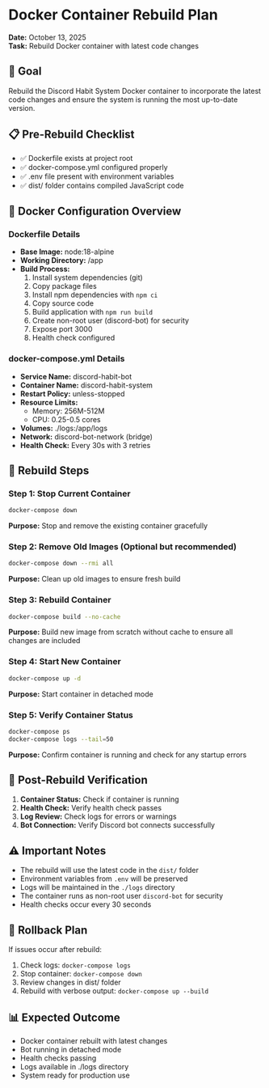 # Docker Container Rebuild Plan

**Date:** October 13, 2025  
**Task:** Rebuild Docker container with latest code changes

## 🎯 Goal
Rebuild the Discord Habit System Docker container to incorporate the latest code changes and ensure the system is running the most up-to-date version.

## 📋 Pre-Rebuild Checklist
- ✅ Dockerfile exists at project root
- ✅ docker-compose.yml configured properly
- ✅ .env file present with environment variables
- ✅ dist/ folder contains compiled JavaScript code

## 🔧 Docker Configuration Overview

### Dockerfile Details
- **Base Image:** node:18-alpine
- **Working Directory:** /app
- **Build Process:** 
  1. Install system dependencies (git)
  2. Copy package files
  3. Install npm dependencies with `npm ci`
  4. Copy source code
  5. Build application with `npm run build`
  6. Create non-root user (discord-bot) for security
  7. Expose port 3000
  8. Health check configured

### docker-compose.yml Details
- **Service Name:** discord-habit-bot
- **Container Name:** discord-habit-system
- **Restart Policy:** unless-stopped
- **Resource Limits:** 
  - Memory: 256M-512M
  - CPU: 0.25-0.5 cores
- **Volumes:** ./logs:/app/logs
- **Network:** discord-bot-network (bridge)
- **Health Check:** Every 30s with 3 retries

## 🚀 Rebuild Steps

### Step 1: Stop Current Container
```bash
docker-compose down
```
**Purpose:** Stop and remove the existing container gracefully

### Step 2: Remove Old Images (Optional but recommended)
```bash
docker-compose down --rmi all
```
**Purpose:** Clean up old images to ensure fresh build

### Step 3: Rebuild Container
```bash
docker-compose build --no-cache
```
**Purpose:** Build new image from scratch without cache to ensure all changes are included

### Step 4: Start New Container
```bash
docker-compose up -d
```
**Purpose:** Start container in detached mode

### Step 5: Verify Container Status
```bash
docker-compose ps
docker-compose logs --tail=50
```
**Purpose:** Confirm container is running and check for any startup errors

## 🧪 Post-Rebuild Verification

1. **Container Status:** Check if container is running
2. **Health Check:** Verify health check passes
3. **Log Review:** Check logs for errors or warnings
4. **Bot Connection:** Verify Discord bot connects successfully

## ⚠️ Important Notes

- The rebuild will use the latest code in the `dist/` folder
- Environment variables from `.env` will be preserved
- Logs will be maintained in the `./logs` directory
- The container runs as non-root user `discord-bot` for security
- Health checks occur every 30 seconds

## 🔄 Rollback Plan

If issues occur after rebuild:
1. Check logs: `docker-compose logs`
2. Stop container: `docker-compose down`
3. Review changes in dist/ folder
4. Rebuild with verbose output: `docker-compose up --build`

## 📊 Expected Outcome

- Docker container rebuilt with latest changes
- Bot running in detached mode
- Health checks passing
- Logs available in ./logs directory
- System ready for production use


